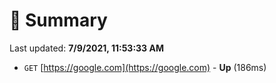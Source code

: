 # 📖 Summary
Last updated: **7/9/2021, 11:53:33 AM**

- `GET` [https://google.com](https://google.com) - **Up** (186ms)
